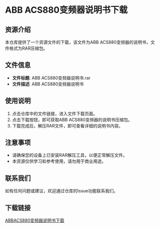 # ABB ACS880变频器说明书下载

## 资源介绍

本仓库提供了一个资源文件的下载，该文件为ABB ACS880变频器的说明书，文件格式为RAR压缩包。

## 文件信息

- **文件标题**: ABB ACS880变频器说明书.rar
- **文件描述**: ABB ACS880变频器说明书

## 使用说明

1. 点击仓库中的文件链接，进入文件下载页面。
2. 点击下载按钮，即可获取ABB ACS880变频器的说明书压缩包。
3. 下载完成后，解压RAR文件，即可查看详细的说明书内容。

## 注意事项

- 请确保您的设备上已安装RAR解压工具，以便正常解压文件。
- 本资源仅供学习和参考使用，请勿用于商业用途。

## 联系我们

如有任何问题或建议，欢迎通过仓库的Issue功能联系我们。

## 下载链接

[ABBACS880变频器说明书下载](https://pan.quark.cn/s/cf5c49c916af)